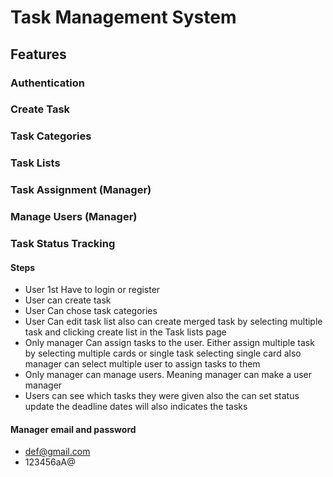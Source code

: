 # Task Management System
## Features
### Authentication
### Create Task
### Task Categories
### Task Lists
### Task Assignment (Manager)
### Manage Users (Manager)
### Task Status Tracking

#### Steps
- User 1st Have to login or register
- User can create task 
- User Can chose task categories
- User Can edit task list also can create merged task by selecting multiple task and clicking create list in the Task lists page
- Only manager Can assign tasks to the user. Either assign multiple task by selecting multiple cards or single task selecting single card also manager can select multiple user to assign tasks to them
- Only manager can manage users. Meaning manager can make a user manager
- Users can see which tasks they were given also the can set status update the deadline dates will also indicates the tasks 

#### Manager email and password
- def@gmail.com
- 123456aA@
